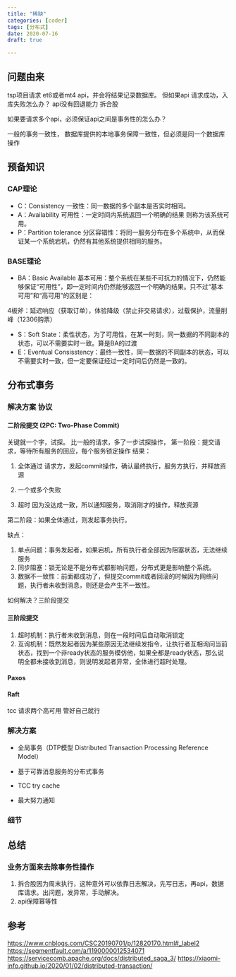 ```yaml
---
title: "稀缺"
categories: [coder]
tags: [分布式]
date: 2020-07-16
draft: true

---
```




## 问题由来
tsp项目请求 et6或者mt4 api，并会将结果记录数据库。
但如果api 请求成功，入库失败怎么办？ api没有回退能力
拆合股

如果要请求多个api，必须保证api之间是事务性的怎么办？

一般的事务一致性， 数据库提供的本地事务保障一致性，但必须是同一个数据库操作


## 预备知识

### CAP理论
- C：Consistency 一致性：同一数据的多个副本是否实时相同。
- A：Availability 可用性：一定时间内系统返回一个明确的结果 则称为该系统可用。
- P：Partition tolerance 分区容错性：将同一服务分布在多个系统中，从而保证某一个系统宕机，仍然有其他系统提供相同的服务。


### BASE理论
- BA：Basic Available 基本可用：整个系统在某些不可抗力的情况下，仍然能够保证“可用性”，即一定时间内仍然能够返回一个明确的结果。只不过“基本可用”和“高可用”的区别是：

4板斧：延迟响应（获取订单），体验降级（禁止非交易请求），过载保护，流量削峰（12306购票）

- S：Soft State：柔性状态，为了可用性，在某一时刻，同一数据的不同副本的状态，可以不需要实时一致。算是BA的过渡
- E：Eventual Consisstency：最终一致性，同一数据的不同副本的状态，可以不需要实时一致，但一定要保证经过一定时间后仍然是一致的。

## 分布式事务
### 解决方案 协议
#### 二阶段提交 (2PC: Two-Phase Commit)
关键就一个字，试探。
比一般的请求，多了一步试探操作，
第一阶段：提交请求，等待所有服务的回应，每个服务锁定操作
结果：
1. 全体通过
请求方，发起commit操作，确认最终执行，服务方执行，并释放资源

2. 一个或多个失败
3. 超时
因为没达成一致，所以通知服务，取消刚才的操作，释放资源


第二阶段：如果全体通过，则发起事务执行。

缺点：
1. 单点问题：事务发起者，如果宕机，所有执行者全部因为阻塞状态，无法继续服务
2. 同步阻塞：锁无论是不是分布式都影响问题，分布式更是影响整个系统。
3. 数据不一致性：前面都成功了，但提交commit或者回滚的时候因为网络问题，执行者未收到消息，则还是会产生不一致性。

如何解决？三阶段提交
#### 三阶段提交
1. 超时机制：执行者未收到消息，则在一段时间后自动取消锁定
2. 互询机制：既然发起者因为某些原因无法继续发指令，让执行者互相询问当前状态，找到一个非ready状态的服务模仿他，如果全都是ready状态，那么说明全都未接收到消息，则说明发起者异常，全体进行超时处理。

#### Paxos

#### Raft

tcc
 请求两个高可用 管好自己就行
### 解决方案
- 全局事务（DTP模型 Distributed Transaction Processing Reference Model）
- 基于可靠消息服务的分布式事务
- TCC
    try cache
    
- 最大努力通知


### 细节
## 总结
### 业务方面来去除事务性操作
1. 拆合股因为周末执行，这种意外可以依靠日志解决，先写日志，再api，数据库请求。出问题，发异常，手动解决。
2. api保障幂等性


## 参考
https://www.cnblogs.com/CSC20190701/p/12820170.html#_label2
https://segmentfault.com/a/1190000012534071
https://servicecomb.apache.org/docs/distributed_saga_3/
https://xiaomi-info.github.io/2020/01/02/distributed-transaction/
